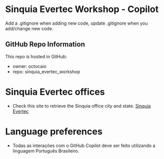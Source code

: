 # Sinquia Evertec Workshop - Copilot

Add a .gitignore when adding new code, update .gitignore when you add/change new code.

## GitHub Repo Information

This repo is hosted in GitHub:
- owner: octocaio
- repo: sinquia_evertec_workshop

# Sinquia Evertec offices
- Check this site to retrieve the Sinquia office city and state. [Sinquia Evertec](https://sinqia.com.br/fale-conosco/)

# Language preferences
- Todas as interações com o GitHub Copilot deve ser feito utilizando a linguagem Português Brasileiro.


